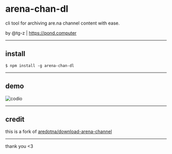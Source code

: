 # arena-chan-dl

cli tool for archiving are.na channel content with ease.

by @tg-z | https://pond.computer

---

## install
`$ npm install -g arena-chan-dl`

---

## demo
![codio](codio.yml)

---

## credit
this is a fork of [aredotna/download-arena-channel](https://github.com/aredotna/download-arena-channel)

---

<!-- effect=fireworks -->
thank you <3
